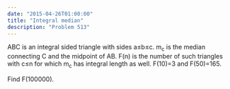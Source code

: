 ```yaml
---
date: "2015-04-26T01:00:00"
title: "Integral median"
description: "Problem 513"
---
```


<p>
ABC is an integral sided triangle with sides a≤b≤c.
m<sub>c</sub> is the median connecting C and the midpoint of AB. 
F(n) is the number of such triangles with  c≤n for which m<sub>c</sub> has integral length as well.
F(10)=3 and F(50)=165.</p>
<p>
Find F(100000).
</p>

